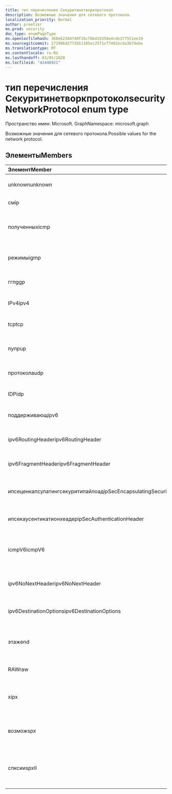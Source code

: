 ```yaml
---
title: тип перечисления Секуритинетворкпротокол
description: Возможные значения для сетевого протокола.
localization_priority: Normal
author: preetikr
ms.prod: security
doc_type: enumPageType
ms.openlocfilehash: 368e623d4740f16cf6b419358e4cde377551ee19
ms.sourcegitcommit: 272996d2772b51105ec25f1cf7482ecda3b74ebe
ms.translationtype: MT
ms.contentlocale: ru-RU
ms.lasthandoff: 03/05/2020
ms.locfileid: "42446921"
---
```

# <a name="securitynetworkprotocol-enum-type"></a><span data-ttu-id="c92c7-103">тип перечисления Секуритинетворкпротокол</span><span class="sxs-lookup"><span data-stu-id="c92c7-103">securityNetworkProtocol enum type</span></span>

<span data-ttu-id="c92c7-104">Пространство имен: Microsoft. Graph</span><span class="sxs-lookup"><span data-stu-id="c92c7-104">Namespace: microsoft.graph</span></span>

<span data-ttu-id="c92c7-105">Возможные значения для сетевого протокола.</span><span class="sxs-lookup"><span data-stu-id="c92c7-105">Possible values for the network protocol.</span></span>

## <a name="members"></a><span data-ttu-id="c92c7-106">Элементы</span><span class="sxs-lookup"><span data-stu-id="c92c7-106">Members</span></span>

|<span data-ttu-id="c92c7-107">Элемент</span><span class="sxs-lookup"><span data-stu-id="c92c7-107">Member</span></span>|<span data-ttu-id="c92c7-108">Значение</span><span class="sxs-lookup"><span data-stu-id="c92c7-108">Value</span></span>|<span data-ttu-id="c92c7-109">Описание</span><span class="sxs-lookup"><span data-stu-id="c92c7-109">Description</span></span>|
|:---|:---|:---|
|<span data-ttu-id="c92c7-110">unknown</span><span class="sxs-lookup"><span data-stu-id="c92c7-110">unknown</span></span>|<span data-ttu-id="c92c7-111">-1</span><span class="sxs-lookup"><span data-stu-id="c92c7-111">-1</span></span>|<span data-ttu-id="c92c7-112">Неизвестный протокол.</span><span class="sxs-lookup"><span data-stu-id="c92c7-112">Unknown protocol.</span></span>|
|<span data-ttu-id="c92c7-113">см</span><span class="sxs-lookup"><span data-stu-id="c92c7-113">ip</span></span>|<span data-ttu-id="c92c7-114">нуль</span><span class="sxs-lookup"><span data-stu-id="c92c7-114">0</span></span>|<span data-ttu-id="c92c7-115">Протокол IP.</span><span class="sxs-lookup"><span data-stu-id="c92c7-115">Internet Protocol.</span></span>|
|<span data-ttu-id="c92c7-116">полученных</span><span class="sxs-lookup"><span data-stu-id="c92c7-116">icmp</span></span>|<span data-ttu-id="c92c7-117">1 </span><span class="sxs-lookup"><span data-stu-id="c92c7-117">1</span></span>| <span data-ttu-id="c92c7-118">Протокол управления сообщениями в Интернете.</span><span class="sxs-lookup"><span data-stu-id="c92c7-118">Internet Control Message Protocol.</span></span>|
|<span data-ttu-id="c92c7-119">режимы</span><span class="sxs-lookup"><span data-stu-id="c92c7-119">igmp</span></span>|<span data-ttu-id="c92c7-120">2 </span><span class="sxs-lookup"><span data-stu-id="c92c7-120">2</span></span>| <span data-ttu-id="c92c7-121">Протокол управления группами Интернет.</span><span class="sxs-lookup"><span data-stu-id="c92c7-121">Internet Group Management Protocol.</span></span>|
|<span data-ttu-id="c92c7-122">ггп</span><span class="sxs-lookup"><span data-stu-id="c92c7-122">ggp</span></span>|<span data-ttu-id="c92c7-123">3 </span><span class="sxs-lookup"><span data-stu-id="c92c7-123">3</span></span>| <span data-ttu-id="c92c7-124">Протокол шлюза для шлюза.</span><span class="sxs-lookup"><span data-stu-id="c92c7-124">Gateway To Gateway Protocol.</span></span>|
|<span data-ttu-id="c92c7-125">IPv4</span><span class="sxs-lookup"><span data-stu-id="c92c7-125">ipv4</span></span>|<span data-ttu-id="c92c7-126">4 </span><span class="sxs-lookup"><span data-stu-id="c92c7-126">4</span></span>| <span data-ttu-id="c92c7-127">Протокол Интернета версии 4.</span><span class="sxs-lookup"><span data-stu-id="c92c7-127">Internet Protocol version 4.</span></span>|
|<span data-ttu-id="c92c7-128">tcp</span><span class="sxs-lookup"><span data-stu-id="c92c7-128">tcp</span></span>|<span data-ttu-id="c92c7-129">6 </span><span class="sxs-lookup"><span data-stu-id="c92c7-129">6</span></span>| <span data-ttu-id="c92c7-130">Протокол управления передачей.</span><span class="sxs-lookup"><span data-stu-id="c92c7-130">Transmission Control Protocol.</span></span>|
|<span data-ttu-id="c92c7-131">пуп</span><span class="sxs-lookup"><span data-stu-id="c92c7-131">pup</span></span>|<span data-ttu-id="c92c7-132">12 </span><span class="sxs-lookup"><span data-stu-id="c92c7-132">12</span></span>| <span data-ttu-id="c92c7-133">Протокол универсальных пакетов парк.</span><span class="sxs-lookup"><span data-stu-id="c92c7-133">PARC Universal Packet Protocol.</span></span>|
|<span data-ttu-id="c92c7-134">протокола</span><span class="sxs-lookup"><span data-stu-id="c92c7-134">udp</span></span>|<span data-ttu-id="c92c7-135">17 </span><span class="sxs-lookup"><span data-stu-id="c92c7-135">17</span></span>| <span data-ttu-id="c92c7-136">Протокол датаграммы пользователя.</span><span class="sxs-lookup"><span data-stu-id="c92c7-136">User Datagram Protocol.</span></span>|
|<span data-ttu-id="c92c7-137">IDP</span><span class="sxs-lookup"><span data-stu-id="c92c7-137">idp</span></span>|<span data-ttu-id="c92c7-138">22</span><span class="sxs-lookup"><span data-stu-id="c92c7-138">22</span></span>| <span data-ttu-id="c92c7-139">Протокол датаграмм через Интернет.</span><span class="sxs-lookup"><span data-stu-id="c92c7-139">Internet Datagram Protocol.</span></span>|
|<span data-ttu-id="c92c7-140">поддерживающ</span><span class="sxs-lookup"><span data-stu-id="c92c7-140">ipv6</span></span>|<span data-ttu-id="c92c7-141">41</span><span class="sxs-lookup"><span data-stu-id="c92c7-141">41</span></span>| <span data-ttu-id="c92c7-142">Протокол IP версии 6 (IPv6).</span><span class="sxs-lookup"><span data-stu-id="c92c7-142">Internet Protocol version 6 (ipv6).</span></span>|
|<span data-ttu-id="c92c7-143">ipv6RoutingHeader</span><span class="sxs-lookup"><span data-stu-id="c92c7-143">ipv6RoutingHeader</span></span>|<span data-ttu-id="c92c7-144">43</span><span class="sxs-lookup"><span data-stu-id="c92c7-144">43</span></span>| <span data-ttu-id="c92c7-145">заголовок маршрутизации IPv6.</span><span class="sxs-lookup"><span data-stu-id="c92c7-145">ipv6 Routing header.</span></span>|
|<span data-ttu-id="c92c7-146">ipv6FragmentHeader</span><span class="sxs-lookup"><span data-stu-id="c92c7-146">ipv6FragmentHeader</span></span>|<span data-ttu-id="c92c7-147">44</span><span class="sxs-lookup"><span data-stu-id="c92c7-147">44</span></span>| <span data-ttu-id="c92c7-148">заголовок фрагмента IPv6.</span><span class="sxs-lookup"><span data-stu-id="c92c7-148">ipv6 Fragment header.</span></span>|
|<span data-ttu-id="c92c7-149">ипсеценкапсулатингсекуритипайлоад</span><span class="sxs-lookup"><span data-stu-id="c92c7-149">ipSecEncapsulatingSecurityPayload</span></span>|<span data-ttu-id="c92c7-150">50</span><span class="sxs-lookup"><span data-stu-id="c92c7-150">50</span></span>| <span data-ttu-id="c92c7-151">заголовок полезных данных безопасности, включающий IPv6.</span><span class="sxs-lookup"><span data-stu-id="c92c7-151">ipv6 Encapsulating Security Payload header.</span></span>|
|<span data-ttu-id="c92c7-152">ипсекаусентикатионхеадер</span><span class="sxs-lookup"><span data-stu-id="c92c7-152">ipSecAuthenticationHeader</span></span>|<span data-ttu-id="c92c7-153">51</span><span class="sxs-lookup"><span data-stu-id="c92c7-153">51</span></span>| <span data-ttu-id="c92c7-154">заголовок проверки подлинности IPv6.</span><span class="sxs-lookup"><span data-stu-id="c92c7-154">ipv6 Authentication header.</span></span>|
|<span data-ttu-id="c92c7-155">icmpV6</span><span class="sxs-lookup"><span data-stu-id="c92c7-155">icmpV6</span></span>|<span data-ttu-id="c92c7-156">58</span><span class="sxs-lookup"><span data-stu-id="c92c7-156">58</span></span>| <span data-ttu-id="c92c7-157">Протокол управления сообщениями в Интернете для IPv6.</span><span class="sxs-lookup"><span data-stu-id="c92c7-157">Internet Control Message Protocol for ipv6.</span></span>|
|<span data-ttu-id="c92c7-158">ipv6NoNextHeader</span><span class="sxs-lookup"><span data-stu-id="c92c7-158">ipv6NoNextHeader</span></span>|<span data-ttu-id="c92c7-159">59</span><span class="sxs-lookup"><span data-stu-id="c92c7-159">59</span></span>| <span data-ttu-id="c92c7-160">IPv6: следующий заголовок отсутствует.</span><span class="sxs-lookup"><span data-stu-id="c92c7-160">ipv6 No next header.</span></span>|
|<span data-ttu-id="c92c7-161">ipv6DestinationOptions</span><span class="sxs-lookup"><span data-stu-id="c92c7-161">ipv6DestinationOptions</span></span>|<span data-ttu-id="c92c7-162">60</span><span class="sxs-lookup"><span data-stu-id="c92c7-162">60</span></span>| <span data-ttu-id="c92c7-163">заголовок параметров назначения IPv6.</span><span class="sxs-lookup"><span data-stu-id="c92c7-163">ipv6 Destination Options header.</span></span>|
|<span data-ttu-id="c92c7-164">этаже</span><span class="sxs-lookup"><span data-stu-id="c92c7-164">nd</span></span>|<span data-ttu-id="c92c7-165">77</span><span class="sxs-lookup"><span data-stu-id="c92c7-165">77</span></span>| <span data-ttu-id="c92c7-166">Протокол сетевого диска (неофициальный).</span><span class="sxs-lookup"><span data-stu-id="c92c7-166">Net Disk Protocol (unofficial).</span></span>|
|<span data-ttu-id="c92c7-167">RAW</span><span class="sxs-lookup"><span data-stu-id="c92c7-167">raw</span></span>|<span data-ttu-id="c92c7-168">255</span><span class="sxs-lookup"><span data-stu-id="c92c7-168">255</span></span>| <span data-ttu-id="c92c7-169">Протокол IP-пакетов RAW.</span><span class="sxs-lookup"><span data-stu-id="c92c7-169">Raw IP packet protocol.</span></span>|
|<span data-ttu-id="c92c7-170">x</span><span class="sxs-lookup"><span data-stu-id="c92c7-170">ipx</span></span>|<span data-ttu-id="c92c7-171">1000</span><span class="sxs-lookup"><span data-stu-id="c92c7-171">1000</span></span>| <span data-ttu-id="c92c7-172">Протокол обмена пакетами в Интернете.</span><span class="sxs-lookup"><span data-stu-id="c92c7-172">Internet Packet Exchange Protocol.</span></span>|
|<span data-ttu-id="c92c7-173">возмож</span><span class="sxs-lookup"><span data-stu-id="c92c7-173">spx</span></span>|<span data-ttu-id="c92c7-174">1256</span><span class="sxs-lookup"><span data-stu-id="c92c7-174">1256</span></span>| <span data-ttu-id="c92c7-175">Последовательный протокол обмена пакетами.</span><span class="sxs-lookup"><span data-stu-id="c92c7-175">Sequenced Packet Exchange protocol.</span></span>|
|<span data-ttu-id="c92c7-176">спксии</span><span class="sxs-lookup"><span data-stu-id="c92c7-176">spxII</span></span>|<span data-ttu-id="c92c7-177">1257</span><span class="sxs-lookup"><span data-stu-id="c92c7-177">1257</span></span>| <span data-ttu-id="c92c7-178">Последовательный протокол обмена пакетами версии 2.</span><span class="sxs-lookup"><span data-stu-id="c92c7-178">Sequenced Packet Exchange version 2 protocol.</span></span>|
